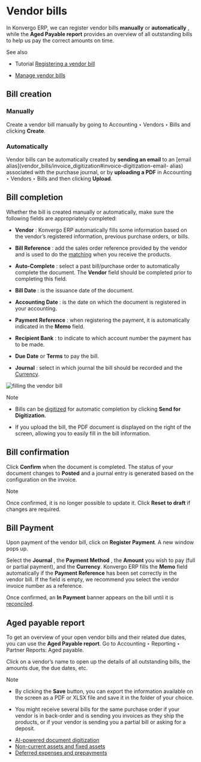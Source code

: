 # Vendor bills

In Konvergo ERP, we can register vendor bills **manually** or **automatically** ,
while the **Aged Payable report** provides an overview of all outstanding
bills to help us pay the correct amounts on time.

<div class="alert alert-secondary">
<p class="alert-title">
See also</p><ul>
<li><p>Tutorial <a href="https://www.odoo.com/slides/slide/registering-a-vendor-bill-1683?fullscreen=1">Registering a vendor bill</a></p></li>
<li><p><a href="../../inventory_and_mrp/purchase/manage_deals/manage">Manage vendor bills</a></p></li>
</ul>
</div>

## Bill creation

### Manually

Create a vendor bill manually by going to Accounting ‣ Vendors ‣ Bills and
clicking **Create**.

### Automatically

Vendor bills can be automatically created by **sending an email** to an [email
alias](vendor_bills/invoice_digitization#invoice-digitization-email-
alias) associated with the purchase journal, or by **uploading a PDF** in
Accounting ‣ Vendors ‣ Bills and then clicking **Upload**.

## Bill completion

Whether the bill is created manually or automatically, make sure the following
fields are appropriately completed:

  * **Vendor** : Konvergo ERP automatically fills some information based on the vendor’s registered information, previous purchase orders, or bills.

  * **Bill Reference** : add the sales order reference provided by the vendor and is used to do the [matching](payments#payments-matching) when you receive the products.

  * **Auto-Complete** : select a past bill/purchase order to automatically complete the document. The **Vendor** field should be completed prior to completing this field.

  * **Bill Date** : is the issuance date of the document.

  * **Accounting Date** : is the date on which the document is registered in your accounting.

  * **Payment Reference** : when registering the payment, it is automatically indicated in the **Memo** field.

  * **Recipient Bank** : to indicate to which account number the payment has to be made.

  * **Due Date** or **Terms** to pay the bill.

  * **Journal** : select in which journal the bill should be recorded and the [Currency](get_started/multi_currency).

![filling the vendor bill](../../../_images/bill-completion.png)
<div class="alert alert-primary">
<p class="alert-title">
Note</p><ul>
<li><p>Bills can be <a href="vendor_bills/invoice_digitization">digitized</a> for
automatic completion by clicking <b>Send for Digitization</b>.</p></li>
<li><p>If you upload the bill, the PDF document is displayed on the right of the screen, allowing you
to easily fill in the bill information.</p></li>
</ul>
</div>

## Bill confirmation

Click **Confirm** when the document is completed. The status of your document
changes to **Posted** and a journal entry is generated based on the
configuration on the invoice.

<div class="alert alert-primary">
<p class="alert-title">
Note</p><p>Once confirmed, it is no longer possible to update it. Click <b>Reset to draft</b> if
changes are required.</p>
</div>

## Bill Payment

Upon payment of the vendor bill, click on **Register Payment**. A new window
pops up.

Select the **Journal** , the **Payment Method** , the **Amount** you wish to
pay (full or partial payment), and the **Currency**. Konvergo ERP fills the **Memo**
field automatically if the **Payment Reference** has been set correctly in the
vendor bill. If the field is empty, we recommend you select the vendor invoice
number as a reference.

Once confirmed, an **In Payment** banner appears on the bill until it is
[reconciled](bank/reconciliation).

## Aged payable report

To get an overview of your open vendor bills and their related due dates, you
can use the **Aged Payable report**. Go to Accounting ‣ Reporting ‣ Partner
Reports: Aged payable.

Click on a vendor’s name to open up the details of all outstanding bills, the
amounts due, the due dates, etc.

<div class="alert alert-primary">
<p class="alert-title">
Note</p><ul>
<li><p>By clicking the <b>Save</b> button, you can export the information available on the screen
as a PDF or XLSX file and save it in the folder of your choice.</p></li>
<li><p>You might receive several bills for the same purchase order if your vendor is in back-order and
is sending you invoices as they ship the products, or if your vendor is sending you a partial
bill or asking for a deposit.</p></li>
</ul>
</div>

  * [AI-powered document digitization](vendor_bills/invoice_digitization)
  * [Non-current assets and fixed assets](vendor_bills/assets)
  * [Deferred expenses and prepayments](vendor_bills/deferred_expenses)


